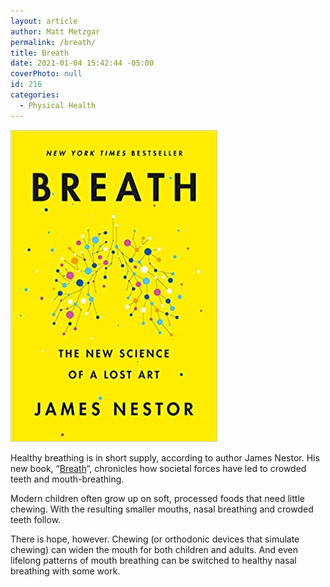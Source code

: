 ```yaml
---
layout: article
author: Matt Metzgar
permalink: /breath/
title: Breath
date: 2021-01-04 15:42:44 -05:00
coverPhoto: null
id: 216
categories:
  - Physical Health
---
```

![](/assets/img/uploads/breath.jpg)

Healthy breathing is in short supply, according to author James Nestor. His new book, &#8220;<a href="https://www.amazon.com/Breath-New-Science-Lost-Art/dp/0735213615/" target="_blank" rel="noreferrer noopener">Breath</a>&#8220;, chronicles how societal forces have led to crowded teeth and mouth-breathing.

Modern children often grow up on soft, processed foods that need little chewing. With the resulting smaller mouths, nasal breathing and crowded teeth follow.

There is hope, however. Chewing (or orthodonic devices that simulate chewing) can widen the mouth for both children and adults. And even lifelong patterns of mouth breathing can be switched to healthy nasal breathing with some work.